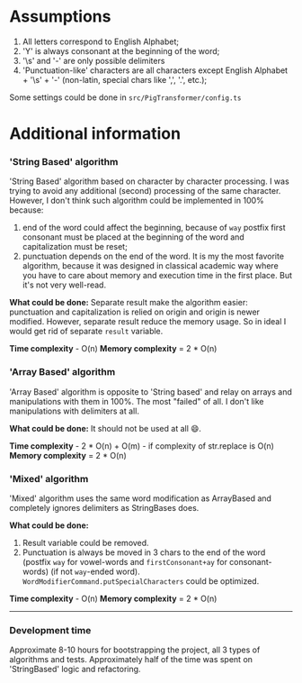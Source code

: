 # Assumptions

1. All letters correspond to English Alphabet;
1. 'Y' is always consonant at the beginning of the word;
1. '\s' and '-' are only possible delimiters
1. 'Punctuation-like' characters are all characters except English Alphabet + '\s' + '-' (non-latin, special chars like ',', '.', etc.);

Some settings could be done in `src/PigTransformer/config.ts`

# Additional information
### 'String Based' algorithm
'String Based' algorithm based on character by character processing. I was trying to avoid any additional (second) processing of the same character. However, I don't think such algorithm could be implemented in 100% because:
1. end of the word could affect the beginning, because of `way` postfix first consonant must be placed at the beginning of the word and capitalization must be reset;
2. punctuation depends on the end of the word.
It is my the most favorite algorithm, because it was designed in classical academic way where you have to care about memory and execution time in the first place. But it's not very well-read. 
 
**What could be done:**
Separate result make the algorithm easier: punctuation and capitalization is relied on origin and origin is newer modified. However, separate result reduce the memory usage. So in ideal I would get rid of separate `result` variable.

**Time complexity** - O(n)
**Memory complexity** = 2 * O(n)

### 'Array Based' algorithm
'Array Based' algorithm is opposite to 'String based' and relay on arrays and manipulations with them in 100%. The most "failed" of all. I don't like manipulations with delimiters at all.
 
**What could be done:**
It should not be used at all :smile:.

**Time complexity** - 2 * O(n) + O(m) - if complexity of str.replace is O(n)
**Memory complexity** = 2 * O(n)

### 'Mixed' algorithm
'Mixed' algorithm uses the same word modification as ArrayBased and completely ignores delimiters as StringBases does.

**What could be done:**
1. Result variable could be removed.
2. Punctuation is always be moved in 3 chars to the end of the word (postfix `way` for vowel-words and `firstConsonant+ay` for consonant-words) (if not `way`-ended word). `WordModifierCommand.putSpecialCharacters` could be optimized.

**Time complexity** - O(n)
**Memory complexity** = 2 * O(n)

------
### Development time
Approximate 8-10 hours for bootstrapping the project, all 3 types of algorithms and tests. Approximately half of the time was spent on 'StringBased' logic and refactoring.
